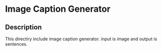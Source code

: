 # Image Caption Generator
## Description
This directiry include image caption generator.
input is image and output is sentences.

